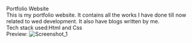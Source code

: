 Portfolio Website <br>
This is my portfolio website. It contains all the works I have done till now related to wed development. It also have blogs written by me.<br>
Tech stack used:Html and Css <br>
Preview:
![Screenshot_1](https://user-images.githubusercontent.com/73245914/188140697-60062c62-56b0-4bd9-ae3f-e63897840771.jpg)

